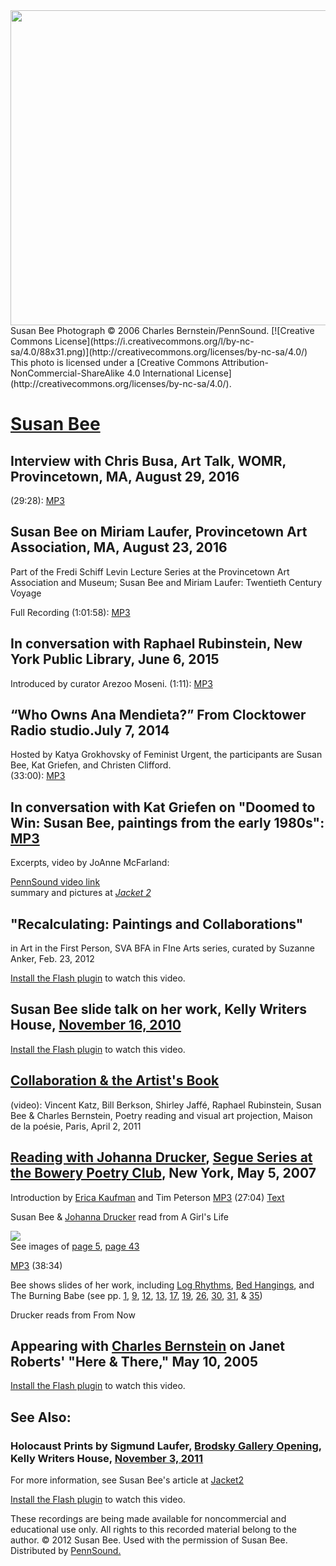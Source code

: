<img src="/static/images/portraits/Bee-Susan_Ch-Bernstein_2007_01.JPG" width="672" height="504" />  
Susan Bee Photograph © 2006 Charles Bernstein/PennSound.
[![Creative Commons License](https://i.creativecommons.org/l/by-nc-sa/4.0/88x31.png)](http://creativecommons.org/licenses/by-nc-sa/4.0/)  
This photo is licensed under a [Creative Commons Attribution-NonCommercial-ShareAlike 4.0 International License](http://creativecommons.org/licenses/by-nc-sa/4.0/).

[Susan Bee](http://epc.buffalo.edu/authors/bee/)
================================================

  

Interview with Chris Busa, Art Talk, WOMR, Provincetown, MA, August 29, 2016
----------------------------------------------------------------------------

(29:28): [MP3](https://media.sas.upenn.edu/pennsound/authors/Bee/Bee-Susan_WOMR-Ptown_Chris-Busa_8-29-16.mp3)  

Susan Bee on Miriam Laufer, Provincetown Art Association, MA, August 23, 2016
-----------------------------------------------------------------------------

Part of the Fredi Schiff Levin Lecture Series at the Provincetown Art Association and Museum; Susan Bee and Miriam Laufer: Twentieth Century Voyage

Full Recording (1:01:58): [MP3](https://media.sas.upenn.edu/pennsound/authors/Bee/Susan-Bee_Fredi-Schiff-Levin-Lecture-Series_8-23-2016.mp3)  

In conversation with Raphael Rubinstein, New York Public Library, June 6, 2015
------------------------------------------------------------------------------

Introduced by curator Arezoo Moseni. (1:11): [MP3](https://media.sas.upenn.edu/pennsound/authors/Bee/Susan-Bee_Raphael-Rubinstein_6-6-15_NYPL.mp3)  

“Who Owns Ana Mendieta?” From Clocktower Radio studio.July 7, 2014
------------------------------------------------------------------

Hosted by Katya Grokhovsky of Feminist Urgent, the participants are Susan Bee, Kat Griefen, and Christen Clifford.  
(33:00): [MP3](https://media.sas.upenn.edu/pennsound/authors/Bee/Mendieta_Bee-Griefen-Clifford_7-14.mp3)

In conversation with Kat Griefen on "Doomed to Win: Susan Bee, paintings from the early 1980s": [MP3](http://media.sas.upenn.edu/pennsound/authors/Bee/Bee-Susan-AIR-talk_4-13-14.mp3)
------------------------------------------------------------------------------------------------------------------------------------------------------------------------------------------

Excerpts, video by JoAnne McFarland:  

  
[PennSound video link](https://media.sas.upenn.edu/?file_id=166666)  
summary and pictures at [*Jacket 2*](http://jacket2.org/?q=commentary/doomed-win-susan-bee-paintings-early-1980s)  

"Recalculating: Paintings and Collaborations"
---------------------------------------------

in Art in the First Person, SVA BFA in FIne Arts series, curated by Suzanne Anker, Feb. 23, 2012

[Install the Flash plugin](http://get.adobe.com/flashplayer/) to watch this video.

  
  
  
  

Susan Bee slide talk on her work, Kelly Writers House, [November 16, 2010](http://writing.upenn.edu/wh/calendar/1110.php#16)
----------------------------------------------------------------------------------------------------------------------------

[Install the Flash plugin](http://get.adobe.com/flashplayer/) to watch this video.

  
  
  
  

[Collaboration & the Artist's Book](http://writing.upenn.edu/pennsound/x/Paris_4-2-11.php)
------------------------------------------------------------------------------------------

(video): Vincent Katz, Bill Berkson, Shirley Jaffé, Raphael Rubinstein, Susan Bee & Charles Bernstein, Poetry reading and visual art projection, Maison de la poésie, Paris, April 2, 2011  
  

[Reading with Johanna Drucker](Bee-Drucker.php), [Segue Series at the Bowery Poetry Club](Segue-BPC.php), New York, May 5, 2007
-------------------------------------------------------------------------------------------------------------------------------

Introduction by [Erica Kaufman](http://writing.upenn.edu/pennsound/x/Kaufman.html) and Tim Peterson [MP3](http://media.sas.upenn.edu/pennsound/groups/Bee-Drucker/Bee-Susan_Drucker-Johanna_01_Girls-Life_Segue-BPC_5-6-07.mp3) (27:04) [Text](http://segueseries.blogspot.com/2007/05/introduction-for-susan-bee-johanna.html)

Susan Bee & [Johanna Drucker](Drucker.php) read from <span class="title">A Girl's Life</span>

[![](http://www.granarybooks.com/books/a_girls_life/cover_sm.jpg)](http://www.granarybooks.com/books/a_girls_life/a_girls_life1.html)  
See images of [page 5](http://epc.buffalo.edu/authors/bee/images/girls-life-p5.jpg), [page 43](http://epc.buffalo.edu/authors/bee/images/girls-life-p43.jpg)

  

[MP3](http://media.sas.upenn.edu/pennsound/groups/Bee-Drucker/Bee-Susan_Drucker-Johanna_02_Segue-BPC_5-6-07.mp3) (38:34)

Bee shows slides of her work, including <span class="title">[Log Rhythms](http://www.ubu.com/contemp/bb/log_01.html),
[Bed Hangings](http://www.granarybooks.com/books/bed_hangings/bed_hangings1.html), </span>and <span class="title">The
Burning Babe </span>(see pp. [1](http://epc.buffalo.edu/authors/bee/images/babe/Babe-p1-72dpi.JPG),
[9](http://epc.buffalo.edu/authors/bee/images/babe/Babe-p9-72dpi.JPG),
[12](http://epc.buffalo.edu/authors/bee/images/babe/Babe-p12-72dpi.JPG),
[13](http://epc.buffalo.edu/authors/bee/images/babe/Babe-p13-72dpi.JPG),
[17](http://epc.buffalo.edu/authors/bee/images/babe/Babe-p17-72dpi.JPG),
[19](http://epc.buffalo.edu/authors/bee/images/babe/Babe-p19-72dpi.JPG),
[26](http://epc.buffalo.edu/authors/bee/images/babe/Babe-p26-72dpi.jpg),
[30](http://epc.buffalo.edu/authors/bee/images/babe/Babe-p30-72dpi.JPG),
[31](http://epc.buffalo.edu/authors/bee/images/babe/Babe-p31-72dpi.JPG), &
[35](http://epc.buffalo.edu/authors/bee/images/babe/Babe-p35-72dpi.JPG))

Drucker reads from <span class="title">From Now </span>

Appearing with [Charles Bernstein](Bernstein.html) on Janet Roberts' "Here & There," May 10, 2005
-------------------------------------------------------------------------------------------------

[Install the Flash plugin](http://get.adobe.com/flashplayer/) to watch this video.

  
  

See Also:
---------

### Holocaust Prints by Sigmund Laufer, [Brodsky Gallery Opening](http://writing.upenn.edu/wh/involved/series/brodskygallery/), Kelly Writers House, [November 3, 2011](http://writing.upenn.edu/wh/calendar/1111.php#3)

For more information, see Susan Bee's article at [Jacket2](https://jacket2.org/commentary/sigmund-laufer-holocaust-series-1960-1964)

[Install the Flash plugin](http://get.adobe.com/flashplayer/) to watch this video.

  
  

These recordings are being made available for noncommercial and educational use only.
All rights to this recorded material belong to the author. © 2012 Susan Bee.
Used with the permission of Susan Bee. Distributed by [PennSound.](../index.html)
